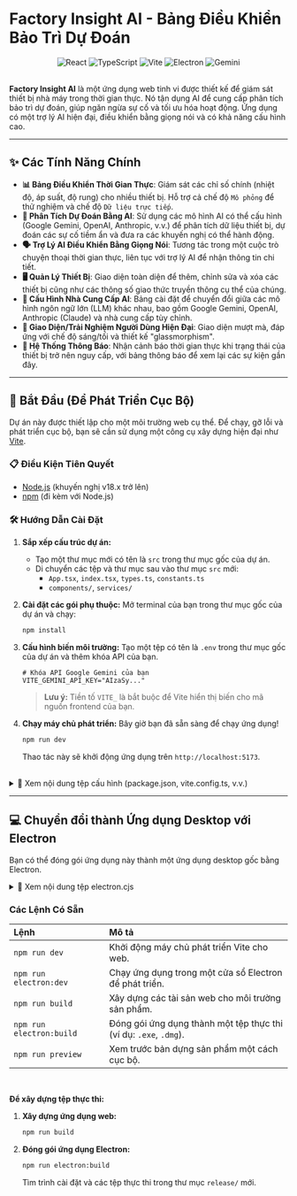 # Factory Insight AI - Bảng Điều Khiển Bảo Trì Dự Đoán

<div align="center">
  <img src="https://img.shields.io/badge/React-19-blue?logo=react&logoColor=white" alt="React">
  <img src="https://img.shields.io/badge/TypeScript-5.5-blue?logo=typescript&logoColor=white" alt="TypeScript">
  <img src="https://img.shields.io/badge/Vite-5.3-purple?logo=vite&logoColor=white" alt="Vite">
  <img src="https://img.shields.io/badge/Electron-31-blueviolet?logo=electron&logoColor=white" alt="Electron">
  <img src="https://img.shields.io/badge/AI-Gemini-orange?logo=google&logoColor=white" alt="Gemini">
</div>

<br>

**Factory Insight AI** là một ứng dụng web tinh vi được thiết kế để giám sát thiết bị nhà máy trong thời gian thực. Nó tận dụng AI để cung cấp phân tích bảo trì dự đoán, giúp ngăn ngừa sự cố và tối ưu hóa hoạt động. Ứng dụng có một trợ lý AI hiện đại, điều khiển bằng giọng nói và có khả năng cấu hình cao.

</div>

---

## ✨ Các Tính Năng Chính

-   **📊 Bảng Điều Khiển Thời Gian Thực**: Giám sát các chỉ số chính (nhiệt độ, áp suất, độ rung) cho nhiều thiết bị. Hỗ trợ cả chế độ `Mô phỏng` để thử nghiệm và chế độ `Dữ liệu trực tiếp`.
-   **🤖 Phân Tích Dự Đoán Bằng AI**: Sử dụng các mô hình AI có thể cấu hình (Google Gemini, OpenAI, Anthropic, v.v.) để phân tích dữ liệu thiết bị, dự đoán các sự cố tiềm ẩn và đưa ra các khuyến nghị có thể hành động.
-   **🗣️ Trợ Lý AI Điều Khiển Bằng Giọng Nói**: Tương tác trong một cuộc trò chuyện thoại thời gian thực, liên tục với trợ lý AI để nhận thông tin chi tiết.
-   **🖥️ Quản Lý Thiết Bị**: Giao diện toàn diện để thêm, chỉnh sửa và xóa các thiết bị cũng như các thông số giao thức truyền thông cụ thể của chúng.
-   **🔧 Cấu Hình Nhà Cung Cấp AI**: Bảng cài đặt để chuyển đổi giữa các mô hình ngôn ngữ lớn (LLM) khác nhau, bao gồm Google Gemini, OpenAI, Anthropic (Claude) và nhà cung cấp tùy chỉnh.
-   **🎨 Giao Diện/Trải Nghiệm Người Dùng Hiện Đại**: Giao diện mượt mà, đáp ứng với chế độ sáng/tối và thiết kế "glassmorphism".
-   **🔔 Hệ Thống Thông Báo**: Nhận cảnh báo thời gian thực khi trạng thái của thiết bị trở nên nguy cấp, với bảng thông báo để xem lại các sự kiện gần đây.

---

## 🚀 Bắt Đầu (Để Phát Triển Cục Bộ)

Dự án này được thiết lập cho một môi trường web cụ thể. Để chạy, gỡ lỗi và phát triển cục bộ, bạn sẽ cần sử dụng một công cụ xây dựng hiện đại như [Vite](https://vitejs.dev/).

### 📋 Điều Kiện Tiên Quyết

-   [Node.js](https://nodejs.org/) (khuyến nghị v18.x trở lên)
-   [npm](https://www.npmjs.com/) (đi kèm với Node.js)

### 🛠️ Hướng Dẫn Cài Đặt

1.  **Sắp xếp cấu trúc dự án:**
    -   Tạo một thư mục mới có tên là `src` trong thư mục gốc của dự án.
    -   Di chuyển các tệp và thư mục sau vào thư mục `src` mới:
        -   `App.tsx`, `index.tsx`, `types.ts`, `constants.ts`
        -   `components/`, `services/`

2.  **Cài đặt các gói phụ thuộc:**
    Mở terminal của bạn trong thư mục gốc của dự án và chạy:
    ```bash
    npm install
    ```

3.  **Cấu hình biến môi trường:**
    Tạo một tệp có tên là `.env` trong thư mục gốc của dự án và thêm khóa API của bạn.
    ```env
    # Khóa API Google Gemini của bạn
    VITE_GEMINI_API_KEY="AIzaSy..."
    ```
    > **Lưu ý:** Tiền tố `VITE_` là bắt buộc để Vite hiển thị biến cho mã nguồn frontend của bạn.

4.  **Chạy máy chủ phát triển:**
    Bây giờ bạn đã sẵn sàng để chạy ứng dụng!
    ```bash
    npm run dev
    ```
    Thao tác này sẽ khởi động ứng dụng trên `http://localhost:5173`.

<br>
<details>
<summary>📄 Xem nội dung tệp cấu hình (package.json, vite.config.ts, v.v.)</summary>

#### `package.json`
Tạo một tệp có tên `package.json` trong thư mục gốc của dự án.
```json
{
  "name": "factory-insight-ai",
  "private": true,
  "version": "1.0.0",
  "main": "electron.cjs",
  "scripts": {
    "dev": "vite",
    "build": "vite build",
    "preview": "vite preview",
    "electron:dev": "concurrently \"npm run dev\" \"electron .\"",
    "electron:build": "vite build && electron-builder"
  },
  "dependencies": {
    "@google/genai": "^1.19.0",
    "react": "^19.1.1",
    "react-dom": "^19.1.1",
    "recharts": "^3.2.1"
  },
  "devDependencies": {
    "@types/react": "^18.3.3",
    "@types/react-dom": "^18.3.0",
    "@vitejs/plugin-react": "^4.3.1",
    "concurrently": "^8.2.2",
    "electron": "^31.2.1",
    "electron-builder": "^24.13.3",
    "typescript": "^5.5.3",
    "vite": "^5.3.3"
  },
  "build": {
    "appId": "com.factory-insight.ai",
    "productName": "Factory Insight AI",
    "files": [ "dist/**/*", "electron.cjs" ],
    "directories": { "output": "release" },
    "win": { "target": "nsis" },
    "mac": { "target": "dmg" },
    "linux": { "target": "AppImage" }
  }
}
```

#### `vite.config.ts`
Tạo một tệp có tên `vite.config.ts` trong thư mục gốc.
```typescript
import { defineConfig } from 'vite'
import react from '@vitejs/plugin-react'

// https://vitejs.dev/config/
export default defineConfig({
  plugins: [react()],
  define: {
    // Thao tác này làm cho VITE_GEMINI_API_KEY từ tệp .env của bạn
    // có sẵn dưới dạng process.env.API_KEY trong mã của ứng dụng.
    'process.env.API_KEY': JSON.stringify(process.env.VITE_GEMINI_API_KEY)
  }
})
```

#### `index.html`
Sửa đổi tệp `index.html` của bạn để hoạt động với Vite. Xóa hoàn toàn khối `<script type="importmap">...</script>` và thay đổi thẻ script cuối cùng để trỏ đến vị trí mới của `index.tsx`.
```html
<!DOCTYPE html>
<html lang="en">
  <head>
    ... <!-- Giữ lại nội dung head hiện có như meta, title, links -->
  </head>
  <body class="bg-gray-100 dark:bg-gray-900 ...">
    <div id="root"></div>
    <script type="module" src="/src/index.tsx"></script> <!-- Dòng này đã được cập nhật -->
  </body>
</html>
```
</details>

---

## 💻 Chuyển đổi thành Ứng dụng Desktop với Electron

Bạn có thể đóng gói ứng dụng này thành một ứng dụng desktop gốc bằng Electron.

<details>
<summary>📄 Xem nội dung tệp electron.cjs</summary>

Tạo một tệp có tên `electron.cjs` trong thư mục gốc. Tập lệnh này là điểm vào cho ứng dụng desktop của bạn.
```javascript
const { app, BrowserWindow } = require('electron');
const path = require('path');
const isDev = !app.isPackaged;

function createWindow() {
  const win = new BrowserWindow({
    width: 1200,
    height: 800,
    webPreferences: {
      nodeIntegration: false,
      contextIsolation: true,
    },
  });

  if (isDev) {
    // Trong môi trường phát triển, tải từ máy chủ dev của Vite
    win.loadURL('http://localhost:5173');
    win.webContents.openDevTools();
  } else {
    // Trong môi trường sản phẩm, tải tệp HTML đã được xây dựng
    win.loadFile(path.join(__dirname, 'dist', 'index.html'));
  }
}

app.whenReady().then(createWindow);

app.on('window-all-closed', () => {
  if (process.platform !== 'darwin') {
    app.quit();
  }
});

app.on('activate', () => {
  // Trên macOS, thông thường sẽ tạo lại một cửa sổ trong ứng dụng khi
  // biểu tượng dock được nhấp và không có cửa sổ nào khác đang mở.
  if (BrowserWindow.getAllWindows().length === 0) {
    createWindow();
  }
});
```
</details>

### Các Lệnh Có Sẵn

| Lệnh | Mô tả |
| :--- | :--- |
| `npm run dev` | Khởi động máy chủ phát triển Vite cho web. |
| `npm run electron:dev` | Chạy ứng dụng trong một cửa sổ Electron để phát triển. |
| `npm run build` | Xây dựng các tài sản web cho môi trường sản phẩm. |
| `npm run electron:build` | Đóng gói ứng dụng thành một tệp thực thi (ví dụ: `.exe`, `.dmg`). |
| `npm run preview` | Xem trước bản dựng sản phẩm một cách cục bộ. |

<br>

**Để xây dựng tệp thực thi:**
1.  **Xây dựng ứng dụng web:**
    ```bash
    npm run build
    ```
2.  **Đóng gói ứng dụng Electron:**
    ```bash
    npm run electron:build
    ```
    Tìm trình cài đặt và các tệp thực thi trong thư mục `release/` mới.
